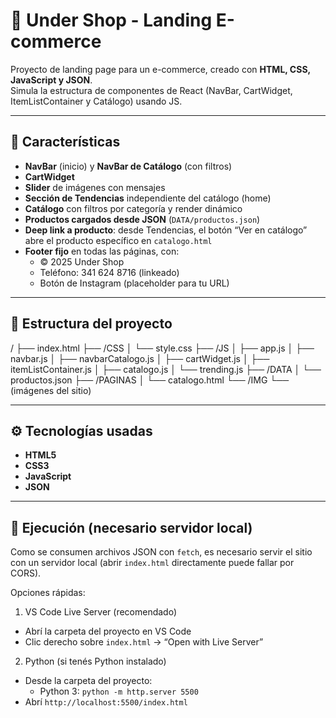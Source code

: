 # 🛒 Under Shop - Landing E-commerce

Proyecto de landing page para un e-commerce, creado con **HTML, CSS, JavaScript y JSON**.  
Simula la estructura de componentes de React (NavBar, CartWidget, ItemListContainer y Catálogo) usando JS.

---

## 📌 Características

- **NavBar** (inicio) y **NavBar de Catálogo** (con filtros)
- **CartWidget**
- **Slider** de imágenes con mensajes
- **Sección de Tendencias** independiente del catálogo (home)
- **Catálogo** con filtros por categoría y render dinámico
- **Productos cargados desde JSON** (`DATA/productos.json`)
- **Deep link a producto**: desde Tendencias, el botón “Ver en catálogo” abre el producto específico en `catalogo.html`
- **Footer fijo** en todas las páginas, con:
  - © 2025 Under Shop
  - Teléfono: 341 624 8716 (linkeado)
  - Botón de Instagram (placeholder para tu URL)

---

## 📂 Estructura del proyecto

/
├── index.html
├── /CSS
│   └── style.css
├── /JS
│   ├── app.js
│   ├── navbar.js
│   ├── navbarCatalogo.js
│   ├── cartWidget.js
│   ├── itemListContainer.js
│   ├── catalogo.js
│   └── trending.js
├── /DATA
│   └── productos.json
├── /PAGINAS
│   └── catalogo.html
└── /IMG
    └── (imágenes del sitio)

---

## ⚙️ Tecnologías usadas

- **HTML5**
- **CSS3**
- **JavaScript**
- **JSON**

---

## 🚀 Ejecución (necesario servidor local)

Como se consumen archivos JSON con `fetch`, es necesario servir el sitio con un servidor local (abrir `index.html` directamente puede fallar por CORS).

Opciones rápidas:

1) VS Code Live Server (recomendado)
- Abrí la carpeta del proyecto en VS Code
- Clic derecho sobre `index.html` → “Open with Live Server”

2) Python (si tenés Python instalado)
- Desde la carpeta del proyecto:
  - Python 3: `python -m http.server 5500`
- Abrí `http://localhost:5500/index.html`